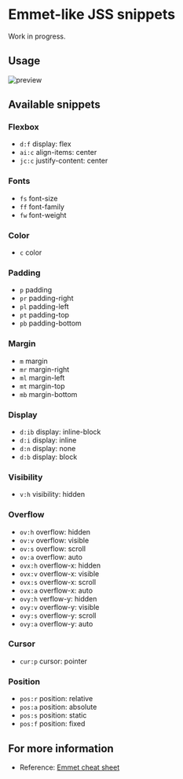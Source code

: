 # Emmet-like JSS snippets
Work in progress.

## Usage
![preview](media/example.gif)

## Available snippets
### Flexbox
- `d:f` display: flex
- `ai:c` align-items: center
- `jc:c` justify-content: center

### Fonts
- `fs` font-size
- `ff` font-family
- `fw` font-weight

### Color
- `c` color

### Padding
- `p` padding
- `pr` padding-right
- `pl` padding-left
- `pt` padding-top
- `pb` padding-bottom

### Margin
- `m` margin
- `mr` margin-right
- `ml` margin-left
- `mt` margin-top
- `mb` margin-bottom

### Display
- `d:ib` display: inline-block
- `d:i` display: inline
- `d:n` display: none
- `d:b` display: block

### Visibility
- `v:h` visibility: hidden

### Overflow
- `ov:h` overflow: hidden
- `ov:v` overflow: visible
- `ov:s` overflow: scroll
- `ov:a` overflow: auto
- `ovx:h` overflow-x: hidden
- `ovx:v` overflow-x: visible
- `ovx:s` overflow-x: scroll
- `ovx:a` overflow-x: auto
- `ovy:h` verflow-y: hidden
- `ovy:v` overflow-y: visible
- `ovy:s` overflow-y: scroll
- `ovy:a` overflow-y: auto

### Cursor
- `cur:p` cursor: pointer

### Position
- `pos:r` position: relative
- `pos:a` position: absolute
- `pos:s` position: static
- `pos:f` position: fixed

## For more information
- Reference: [Emmet cheat sheet](https://docs.emmet.io/cheat-sheet/)
